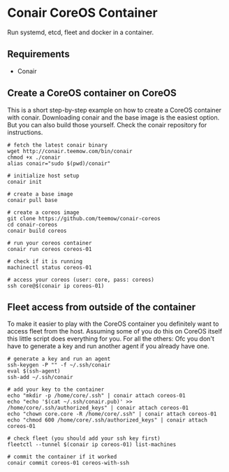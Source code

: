 # Conair CoreOS Container

Run systemd, etcd, fleet and docker in a container.

## Requirements

 * Conair

## Create a CoreOS container on CoreOS

This is a short step-by-step example on how to create a CoreOS container with conair. Downloading conair and the base image is the easiest option. But you can also build those yourself. Check the conair repository for instructions.

```
# fetch the latest conair binary
wget http://conair.teemow.com/bin/conair
chmod +x ./conair
alias conair="sudo $(pwd)/conair"

# initialize host setup
conair init

# create a base image
conair pull base

# create a coreos image
git clone https://github.com/teemow/conair-coreos
cd conair-coreos
conair build coreos

# run your coreos container
conair run coreos coreos-01

# check if it is running
machinectl status coreos-01

# access your coreos (user: core, pass: coreos)
ssh core@$(conair ip coreos-01)
```

## Fleet access from outside of the container

To make it easier to play with the CoreOS container you definitely want to access fleet from the host. Assuming some of you do this on CoreOS itself this little script does everything for you. For all the others: Ofc you don't have to generate a key and run another agent if you already have one.

```
# generate a key and run an agent
ssh-keygen -P "" -f ~/.ssh/conair
eval $(ssh-agent)
ssh-add ~/.ssh/conair

# add your key to the container
echo "mkdir -p /home/core/.ssh" | conair attach coreos-01
echo "echo '$(cat ~/.ssh/conair.pub)' >> /home/core/.ssh/authorized_keys" | conair attach coreos-01
echo "chown core.core -R /home/core/.ssh" | conair attach coreos-01
echo "chmod 600 /home/core/.ssh/authorized_keys" | conair attach coreos-01

# check fleet (you should add your ssh key first)
fleetctl --tunnel $(conair ip coreos-01) list-machines

# commit the container if it worked
conair commit coreos-01 coreos-with-ssh
```
